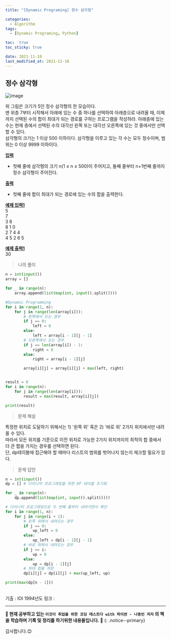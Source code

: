 ```yaml
---
title: "[Dynamic Programing] 정수 삼각형"

categories:
  - Algorithm
tags:
  - [Dynamic Programing, Python]

toc:  true
toc_sticky: true

date: 2021-11-10
last_modified_at: 2021-11-10
---
```


## 정수 삼각형  

![image](https://user-images.githubusercontent.com/37467408/141035033-42b940bd-65c5-4bed-a93f-c6b50356ceb1.png)  

위 그림은 크기가 5인 정수 삼각형의 한 모습이다.  
맨 위층 7부터 시작해서 아래에 있는 수 중 하나를 선택하여 아래층으로 내려올 때, 이제까지 선택된 수의 합이 최대가 되는 경로를 구하는 프로그램을 작성하라. 아래층에 있는 수는 현재 층에서 선택된 수의 대각선 왼쪽 또는 대각선 오른쪽에 있는 것 중에서만 선택할 수 있다.  
삼각형의 크기는 1 이상 500 이하이다. 삼각형을 이루고 있는 각 수는 모두 정수이며, 범위는 0 이상 9999 이하이다.  

**<u>입력</u>**  
- 첫째 줄에 삼각형의 크기 n(1 ≤ n ≤ 500)이 주어지고, 둘째 줄부터 n+1번째 줄까지 정수 삼각형이 주어진다.  

**<u>출력</u>**  
- 첫째 줄에 합이 최대가 되는 경로에 있는 수의 합을 출력한다.  

**<u>예제 입력1</u>**  
5  
7  
3 8  
8 1 0  
2 7 4 4  
4 5 2 6 5  

**<u>예제 출력1</u>**  
30  

> 나의 풀이  

```python
n = int(input())
array = []

for _ in range(n):
    array.append(list(map(int, input().split())))

#Dynamic Programming
for i in range(1, n):
    for j in range(len(array[i])):
        # 왼쪽에서 오는 경우
        if j == 0:
            left = 0
        else:
            left = array[i - 1][j - 1]
        # 오른쪽에서 오는 경우
        if j == len(array[i]) - 1:
            right = 0
        else:
            right = array[i - 1][j]

        array[i][j] = array[i][j] + max(left, right)


result = 0
for i in range(n):
    for j in range(len(array[i])):
        result = max(result, array[i][j])

print(result)
```

> 문제 해설  

특정한 위치로 도달하기 위해서는 1) '왼쪽 위' 혹은 2) '바로 위' 2가지 위치에서만 내려올 수 있다.  
따라서 모든 위치를 기준으로 이전 위치로 가능한 2가지 위치까지의 최적의 합 중에서 더 큰 합을 가지는 경우를 선택하면 된다.  
단, dp테이블에 접근해야 할 때마다 리스트의 범위를 벗어나지 않는지 체크할 필요가 있다.  

> 문제 답안  

```python
n = int(input())
dp = [] # 다이나믹 프로그래밍을 위한 DP 테이블 초기화

for _ in range(n):
    dp.append(list(map(int, input().split())))

# 다이나믹 프로그래밍으로 두 번째 줄부터 내려가면서 확인
for i in range(1, n):
    for j in range(i + 1):
        # 왼쪽 위에서 내려오는 경우
        if j == 0:
            up_left = 0
        else:
            up_left = dp[i - 1][j - 1]
        # 바로 위에서 내려오는 경우
        if j == i:
            up = 0
        else:
            up = dp[i - 1][j]
        # 최대 힙을 저장
        dp[i][j] = dp[i][j] + max(up_left, up)

print(max(dp[n - 1]))
```

<br>
기출 : IOI 1994년도  
링크 : <https://www.acmicpc.net/problem/1932>  

---
**🐢 현재 공부하고 있는 `이것이 취업을 위한 코딩 테스트다 with 파이썬 - 나동빈 저자` 의 책을 학습하며 기록 및 정리를 하기위한 내용들입니다. 🐢**
{: .notice--primary}

감사합니다.😊